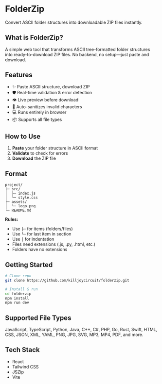 # FolderZip

Convert ASCII folder structures into downloadable ZIP files instantly.

## What is FolderZip?

A simple web tool that transforms ASCII tree-formatted folder structures into ready-to-download ZIP files. No backend, no setup—just paste and download.

## Features

- ✨ Paste ASCII structure, download ZIP
- 🛡️ Real-time validation & error detection
- 👁️ Live preview before download
- 🔧 Auto-sanitizes invalid characters
- 💻 Runs entirely in browser
- 📦 Supports all file types

## How to Use

1. **Paste** your folder structure in ASCII format
2. **Validate** to check for errors
3. **Download** the ZIP file

## Format

```
project/
├─ src/
│  ├─ index.js
│  └─ style.css
├─ assets/
│  └─ logo.png
└─ README.md
```

**Rules:**
- Use `├─` for items (folders/files)
- Use `└─` for last item in section
- Use `│` for indentation
- Files need extensions (.js, .py, .html, etc.)
- Folders have no extensions

## Getting Started

```bash
# Clone repo
git clone https://github.com/killjoycircuit/folderzip.git

# Install & run
cd folderzip
npm install
npm run dev
```

## Supported File Types

JavaScript, TypeScript, Python, Java, C++, C#, PHP, Go, Rust, Swift, HTML, CSS, JSON, XML, YAML, PNG, JPG, SVG, MP3, MP4, PDF, and more.

## Tech Stack

- React
- Tailwind CSS
- JSZip
- Vite
